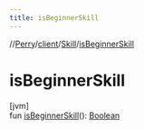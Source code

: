 ```yaml
---
title: isBeginnerSkill
---
```

//[Perry](../../../index.html)/[client](../index.html)/[Skill](index.html)/[isBeginnerSkill](is-beginner-skill.html)



# isBeginnerSkill



[jvm]\
fun [isBeginnerSkill](is-beginner-skill.html)(): [Boolean](https://kotlinlang.org/api/latest/jvm/stdlib/kotlin/-boolean/index.html)




